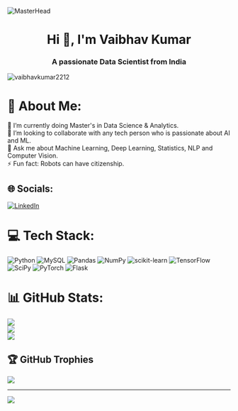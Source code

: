 ![MasterHead](https://media.licdn.com/dms/image/C4D12AQESj72-s5gEKg/article-cover_image-shrink_720_1280/0/1626753867110?e=2147483647&v=beta&t=JOALVxWjySgR37iCdRMhNGmpCyYYDXlPdWk212JXdII)
<h1 align="center">Hi 👋, I'm Vaibhav Kumar</h1>
<h3 align="center">A passionate Data Scientist from India</h3>
<p align="left"> <img src="https://komarev.com/ghpvc/?username=vaibhavkumar2212&label=Profile%20views&color=0e75b6&style=flat" alt="vaibhavkumar2212" /> </p>

# 💫 About Me:
🌱 I’m currently doing Master's in Data Science & Analytics.<br>🔭 I’m looking to collaborate with any tech person who is passionate about AI and ML.<br>💬 Ask me about Machine Learning, Deep Learning, Statistics, NLP and Computer Vision.<br>⚡ Fun fact: Robots can have citizenship.


## 🌐 Socials:
[![LinkedIn](https://img.shields.io/badge/LinkedIn-%230077B5.svg?logo=linkedin&logoColor=white)](https://www.linkedin.com/in/vaibhav-k-40199911a/) 

# 💻 Tech Stack:
![Python](https://img.shields.io/badge/python-3670A0?style=for-the-badge&logo=python&logoColor=ffdd54) ![MySQL](https://img.shields.io/badge/mysql-%2300f.svg?style=for-the-badge&logo=mysql&logoColor=white) ![Pandas](https://img.shields.io/badge/pandas-%23150458.svg?style=for-the-badge&logo=pandas&logoColor=white) ![NumPy](https://img.shields.io/badge/numpy-%23013243.svg?style=for-the-badge&logo=numpy&logoColor=white) ![scikit-learn](https://img.shields.io/badge/scikit--learn-%23F7931E.svg?style=for-the-badge&logo=scikit-learn&logoColor=white) ![TensorFlow](https://img.shields.io/badge/TensorFlow-%23FF6F00.svg?style=for-the-badge&logo=TensorFlow&logoColor=white) ![SciPy](https://img.shields.io/badge/SciPy-%230C55A5.svg?style=for-the-badge&logo=scipy&logoColor=%white) ![PyTorch](https://img.shields.io/badge/PyTorch-%23EE4C2C.svg?style=for-the-badge&logo=PyTorch&logoColor=white) ![Flask](https://img.shields.io/badge/flask-%23000.svg?style=for-the-badge&logo=flask&logoColor=white)
# 📊 GitHub Stats:
![](https://github-readme-stats.vercel.app/api?username=vaibhavkumar2212&theme=radical&hide_border=false&include_all_commits=false&count_private=false)<br/>
![](https://github-readme-streak-stats.herokuapp.com/?user=vaibhavkumar2212&theme=radical&hide_border=false)<br/>
![](https://github-readme-stats.vercel.app/api/top-langs/?username=vaibhavkumar2212&theme=radical&hide_border=false&include_all_commits=false&count_private=false&layout=compact)

## 🏆 GitHub Trophies
![](https://github-profile-trophy.vercel.app/?username=vaibhavkumar2212&theme=radical&no-frame=false&no-bg=true&margin-w=4)

---
[![](https://visitcount.itsvg.in/api?id=vaibhavkumar2212&icon=0&color=0)](https://visitcount.itsvg.in)

<!-- Proudly created with GPRM ( https://gprm.itsvg.in ) -->
